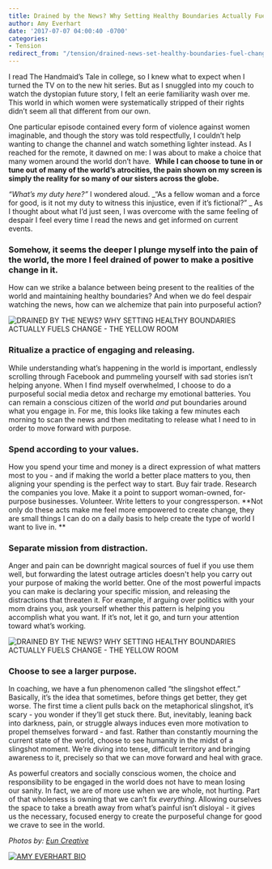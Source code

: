 ```yaml
---
title: Drained by the News? Why Setting Healthy Boundaries Actually Fuels Change
author: Amy Everhart
date: '2017-07-07 04:00:40 -0700'
categories:
- Tension
redirect_from: "/tension/drained-news-set-healthy-boundaries-fuel-change/"
---
```


I read The Handmaid’s Tale in college, so I knew what to expect when I turned the TV on to the new hit series. But as I snuggled into my couch to watch the dystopian future story, I felt an eerie familiarity wash over me. This world in which women were systematically stripped of their rights didn’t seem all that different from our own.

One particular episode contained every form of violence against women imaginable, and though the story was told respectfully, I couldn’t help wanting to change the channel and watch something lighter instead. As I reached for the remote, it dawned on me: I was about to make a choice that many women around the world don’t have.  **While I can choose to tune in or tune out of many of the world’s atrocities, the pain shown on my screen is simply the reality for so many of our sisters across the globe.**

_“What’s my duty here?”_ I wondered aloud. _“As a fellow woman and a force for good, is it not my duty to witness this injustice, even if it’s fictional?” _ As I thought about what I’d just seen, I was overcome with the same feeling of despair I feel every time I read the news and get informed on current events.

### **Somehow, it seems the deeper I plunge myself into the pain of the world, the more I feel drained of power to make a positive change in it.**

How can we strike a balance between being present to the realities of the world and maintaining healthy boundaries? And when we do feel despair watching the news, how can we alchemize that pain into purposeful action?

![DRAINED BY THE NEWS? WHY SETTING HEALTHY BOUNDARIES ACTUALLY FUELS CHANGE - THE YELLOW ROOM](https://yellow-blog-images.imgix.net/2017/07/Dreamer-17.jpg "DRAINED BY THE NEWS? WHY SETTING HEALTHY BOUNDARIES ACTUALLY FUELS CHANGE - THE YELLOW ROOM")

### **Ritualize a practice of engaging and releasing.**

While understanding what’s happening in the world is important, endlessly scrolling through Facebook and pummeling yourself with sad stories isn’t helping anyone. When I find myself overwhelmed, I choose to do a purposeful social media detox and recharge my emotional batteries. You can remain a conscious citizen of the world _and_ put boundaries around what you engage in. For me, this looks like taking a few minutes each morning to scan the news and then meditating to release what I need to in order to move forward with purpose.

### **Spend according to your values.**

How you spend your time and money is a direct expression of what matters most to you - and if making the world a better place matters to you, then aligning your spending is the perfect way to start. Buy fair trade. Research the companies you love. Make it a point to support woman-owned, for-purpose businesses. Volunteer. Write letters to your congressperson. **Not only do these acts make me feel more empowered to create change, they are small things I can do on a daily basis to help create the type of world I want to live in. **

### **Separate mission from distraction.**

Anger and pain can be downright magical sources of fuel if you use them well, but forwarding the latest outrage articles doesn't help you carry out your purpose of making the world better. One of the most powerful impacts you can make is declaring your specific mission, and releasing the distractions that threaten it. For example, if arguing over politics with your mom drains you, ask yourself whether this pattern is helping you accomplish what you want. If it’s not, let it go, and turn your attention toward what’s working.

![DRAINED BY THE NEWS? WHY SETTING HEALTHY BOUNDARIES ACTUALLY FUELS CHANGE - THE YELLOW ROOM](https://yellow-blog-images.imgix.net/2017/07/Dreamer-12.jpg "DRAINED BY THE NEWS? WHY SETTING HEALTHY BOUNDARIES ACTUALLY FUELS CHANGE - THE YELLOW ROOM")

### **Choose to see a larger purpose.**

In coaching, we have a fun phenomenon called “the slingshot effect.” Basically, it’s the idea that sometimes, before things get better, they get worse. The first time a client pulls back on the metaphorical slingshot, it’s scary - you wonder if they’ll get stuck there. But, inevitably, leaning back into darkness, pain, or struggle always induces even more motivation to propel themselves forward - and fast. Rather than constantly mourning the current state of the world, choose to see humanity in the midst of a slingshot moment. We’re diving into tense, difficult territory and bringing awareness to it, precisely so that we can move forward and heal with grace.

As powerful creators and socially conscious women, the choice and responsibility to be engaged in the world does not have to mean losing our sanity. In fact, we are of more use when we are whole, not hurting. Part of that wholeness is owning that we can’t fix _everything_. Allowing ourselves the space to take a breath away from what’s painful isn’t disloyal - it gives us the necessary, focused energy to create the purposeful change for good we crave to see in the world.

_Photos by: [Eun Creative](http://www.euncreative.com/)_

[![AMY EVERHART BIO](https://yellow-blog-images.imgix.net/2017/04/AMY-EVERHART-BIO.jpg)](http://www.amyeverhartcoaching.com/)
